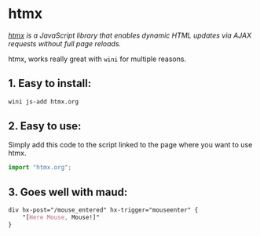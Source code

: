 # htmx

_[htmx](https://htmx.org/) is a JavaScript library that enables dynamic HTML updates via AJAX requests without full page reloads._

htmx, works really great with `wini` for multiple reasons.

## 1. Easy to install:

```sh
wini js-add htmx.org
```

## 2. Easy to use:

Simply add this code to the script linked to the page where you want to use htmx.

```js
import "htmx.org";
```

## 3. Goes well with maud:

```scss
div hx-post="/mouse_entered" hx-trigger="mouseenter" {
    "[Here Mouse, Mouse!]"
}
```

